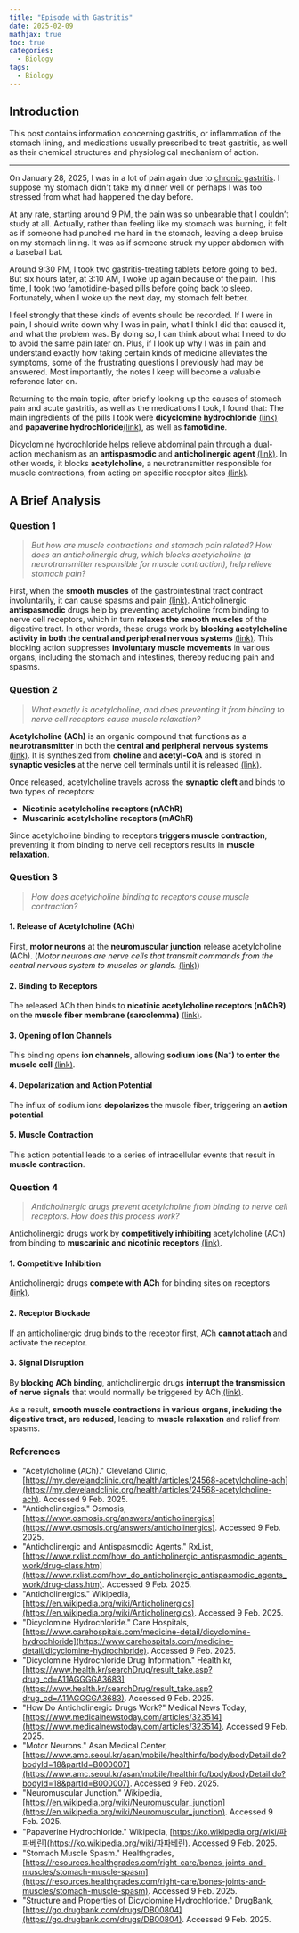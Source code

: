 ```yaml
---
title: "Episode with Gastritis"
date: 2025-02-09
mathjax: true
toc: true
categories:
  - Biology
tags:
  - Biology
---
```


## Introduction

This post contains information concerning gastritis, or inflammation of the stomach lining, and medications usually prescribed to treat gastritis, as well as their chemical structures and physiological mechanism of action.

---
On January 28, 2025, I was in a lot of pain again due to <u>chronic gastritis</u>. I suppose my stomach didn't take my dinner well or perhaps I was too stressed from what had happened the day before. 

At any rate, starting around 9 PM, the pain was so unbearable that I couldn’t study at all. Actually, rather than feeling like my stomach was burning, it felt as if someone had punched me hard in the stomach, leaving a deep bruise on my stomach lining. It was as if someone struck my upper abdomen with a baseball bat. 

Around 9:30 PM, I took two gastritis-treating tablets before going to bed. But six hours later, at 3:10 AM, I woke up again because of the pain. This time, I took two famotidine-based pills before going back to sleep. Fortunately, when I woke up the next day, my stomach felt better. 

I feel strongly that these kinds of events should be recorded. If I were in pain, I should write down why I was in pain, what I think I did that caused it, and what the problem was. By doing so, I can think about what I need to do to avoid the same pain later on. Plus, if I look up why I was in pain and understand exactly how taking certain kinds of medicine alleviates the symptoms, some of the frustrating questions I previously had may be answered. Most importantly, the notes I keep will become a valuable reference later on.

Returning to the main topic, after briefly looking up the causes of stomach pain and acute gastritis, as well as the medications I took, I found that:
The main ingredients of the pills I took were **dicyclomine hydrochloride** [(link)](https://www.health.kr/searchDrug/result_take.asp?drug_cd=A11AGGGGA3683) and **papaverine hydrochloride**[(link)](https://ko.wikipedia.org/wiki/파파베린), as well as **famotidine**.

Dicyclomine hydrochloride helps relieve abdominal pain through a dual-action mechanism as an **antispasmodic** and **anticholinergic agent** [(link)](https://www.carehospitals.com/medicine-detail/dicyclomine-hydrochloride). In other words, it blocks **acetylcholine**, a neurotransmitter responsible for muscle contractions, from acting on specific receptor sites [(link)](https://go.drugbank.com/drugs/DB00804).

## A Brief Analysis

### Question 1 
> *But how are muscle contractions and stomach pain related? How does an anticholinergic drug, which blocks acetylcholine (a neurotransmitter responsible for muscle contraction), help relieve stomach pain?*

First, when the **smooth muscles** of the gastrointestinal tract contract involuntarily, it can cause spasms and pain [(link)](https://resources.healthgrades.com/right-care/bones-joints-and-muscles/stomach-muscle-spasm). Anticholinergic **antispasmodic** drugs help by preventing acetylcholine from binding to nerve cell receptors, which in turn **relaxes the smooth muscles** of the digestive tract. In other words, these drugs work by **blocking acetylcholine activity in both the central and peripheral nervous systems** [(link)](https://www.rxlist.com/how_do_anticholinergic_antispasmodic_agents_work/drug-class.htm). This blocking action suppresses **involuntary muscle movements** in various organs, including the stomach and intestines, thereby reducing pain and spasms.

### Question 2 
> *What exactly is acetylcholine, and does preventing it from binding to nerve cell receptors cause muscle relaxation?*

**Acetylcholine (ACh)** is an organic compound that functions as a **neurotransmitter** in both the **central and peripheral nervous systems** [(link)](https://en.wikipedia.org/wiki/Acetylcholine). It is synthesized from **choline** and **acetyl-CoA** and is stored in **synaptic vesicles** at the nerve cell terminals until it is released [(link)](https://my.clevelandclinic.org/health/articles/24568-acetylcholine-ach).

Once released, acetylcholine travels across the **synaptic cleft** and binds to two types of receptors:

- **Nicotinic acetylcholine receptors (nAChR)**
- **Muscarinic acetylcholine receptors (mAChR)**

Since acetylcholine binding to receptors **triggers muscle contraction**, preventing it from binding to nerve cell receptors results in **muscle relaxation**.

### Question 3
> *How does acetylcholine binding to receptors cause muscle contraction?*

#### **1. Release of Acetylcholine (ACh)**

First, **motor neurons** at the **neuromuscular junction** release acetylcholine (ACh). (*Motor neurons are nerve cells that transmit commands from the central nervous system to muscles or glands.* [(link)](https://www.amc.seoul.kr/asan/mobile/healthinfo/body/bodyDetail.do?bodyId=18&partId=B000007))

#### **2. Binding to Receptors**

The released ACh then binds to **nicotinic acetylcholine receptors (nAChR)** on the **muscle fiber membrane (sarcolemma)** [(link)](https://en.wikipedia.org/wiki/Neuromuscular_junction).

#### **3. Opening of Ion Channels**

This binding opens **ion channels**, allowing **sodium ions (Na⁺) to enter the muscle cell** [(link)](https://en.wikipedia.org/wiki/Neuromuscular_junction).

#### **4. Depolarization and Action Potential**

The influx of sodium ions **depolarizes** the muscle fiber, triggering an **action potential**.

#### **5. Muscle Contraction**

This action potential leads to a series of intracellular events that result in **muscle contraction**.

### Question 4
> *Anticholinergic drugs prevent acetylcholine from binding to nerve cell receptors. How does this process work?*

Anticholinergic drugs work by **competitively inhibiting** acetylcholine (ACh) from binding to **muscarinic and nicotinic receptors** [(link)](https://www.osmosis.org/answers/anticholinergics).

#### **1. Competitive Inhibition**

Anticholinergic drugs **compete with ACh** for binding sites on receptors [(link)](https://en.wikipedia.org/wiki/Anticholinergics).

#### **2. Receptor Blockade**

If an anticholinergic drug binds to the receptor first, ACh **cannot attach** and activate the receptor.

#### **3. Signal Disruption**

By **blocking ACh binding**, anticholinergic drugs **interrupt the transmission of nerve signals** that would normally be triggered by ACh [(link)](https://www.medicalnewstoday.com/articles/323514).

As a result, **smooth muscle contractions in various organs, including the digestive tract, are reduced**, leading to **muscle relaxation** and relief from spasms.

### **References**

- "Acetylcholine (ACh)." Cleveland Clinic, [https://my.clevelandclinic.org/health/articles/24568-acetylcholine-ach](https://my.clevelandclinic.org/health/articles/24568-acetylcholine-ach). Accessed 9 Feb. 2025.
- "Anticholinergics." Osmosis, [https://www.osmosis.org/answers/anticholinergics](https://www.osmosis.org/answers/anticholinergics). Accessed 9 Feb. 2025.
- "Anticholinergic and Antispasmodic Agents." RxList, [https://www.rxlist.com/how_do_anticholinergic_antispasmodic_agents_work/drug-class.htm](https://www.rxlist.com/how_do_anticholinergic_antispasmodic_agents_work/drug-class.htm). Accessed 9 Feb. 2025.
- "Anticholinergics." Wikipedia, [https://en.wikipedia.org/wiki/Anticholinergics](https://en.wikipedia.org/wiki/Anticholinergics). Accessed 9 Feb. 2025.
- "Dicyclomine Hydrochloride." Care Hospitals, [https://www.carehospitals.com/medicine-detail/dicyclomine-hydrochloride](https://www.carehospitals.com/medicine-detail/dicyclomine-hydrochloride). Accessed 9 Feb. 2025.
- "Dicyclomine Hydrochloride Drug Information." Health.kr, [https://www.health.kr/searchDrug/result_take.asp?drug_cd=A11AGGGGA3683](https://www.health.kr/searchDrug/result_take.asp?drug_cd=A11AGGGGA3683). Accessed 9 Feb. 2025.
- "How Do Anticholinergic Drugs Work?" Medical News Today, [https://www.medicalnewstoday.com/articles/323514](https://www.medicalnewstoday.com/articles/323514). Accessed 9 Feb. 2025.
- "Motor Neurons." Asan Medical Center, [https://www.amc.seoul.kr/asan/mobile/healthinfo/body/bodyDetail.do?bodyId=18&partId=B000007](https://www.amc.seoul.kr/asan/mobile/healthinfo/body/bodyDetail.do?bodyId=18&partId=B000007). Accessed 9 Feb. 2025.
- "Neuromuscular Junction." Wikipedia, [https://en.wikipedia.org/wiki/Neuromuscular_junction](https://en.wikipedia.org/wiki/Neuromuscular_junction). Accessed 9 Feb. 2025.
- "Papaverine Hydrochloride." Wikipedia, [https://ko.wikipedia.org/wiki/파파베린](https://ko.wikipedia.org/wiki/파파베린). Accessed 9 Feb. 2025.
- "Stomach Muscle Spasm." Healthgrades, [https://resources.healthgrades.com/right-care/bones-joints-and-muscles/stomach-muscle-spasm](https://resources.healthgrades.com/right-care/bones-joints-and-muscles/stomach-muscle-spasm). Accessed 9 Feb. 2025.
- "Structure and Properties of Dicyclomine Hydrochloride." DrugBank, [https://go.drugbank.com/drugs/DB00804](https://go.drugbank.com/drugs/DB00804). Accessed 9 Feb. 2025.
